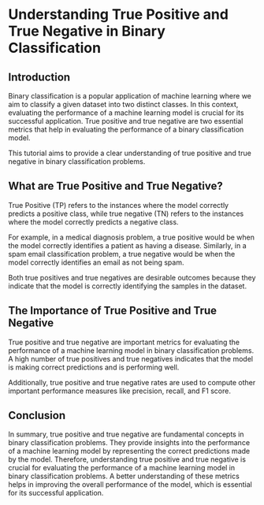 # Understanding True Positive and True Negative in Binary Classification

## Introduction

Binary classification is a popular application of machine learning where we aim to classify a given dataset into two distinct classes. In this context, evaluating the performance of a machine learning model is crucial for its successful application. True positive and true negative are two essential metrics that help in evaluating the performance of a binary classification model.

This tutorial aims to provide a clear understanding of true positive and true negative in binary classification problems.

## What are True Positive and True Negative?

True Positive (TP) refers to the instances where the model correctly predicts a positive class, while true negative (TN) refers to the instances where the model correctly predicts a negative class.

For example, in a medical diagnosis problem, a true positive would be when the model correctly identifies a patient as having a disease. Similarly, in a spam email classification problem, a true negative would be when the model correctly identifies an email as not being spam.

Both true positives and true negatives are desirable outcomes because they indicate that the model is correctly identifying the samples in the dataset.

## The Importance of True Positive and True Negative

True positive and true negative are important metrics for evaluating the performance of a machine learning model in binary classification problems. A high number of true positives and true negatives indicates that the model is making correct predictions and is performing well.

Additionally, true positive and true negative rates are used to compute other important performance measures like precision, recall, and F1 score.

## Conclusion

In summary, true positive and true negative are fundamental concepts in binary classification problems. They provide insights into the performance of a machine learning model by representing the correct predictions made by the model. Therefore, understanding true positive and true negative is crucial for evaluating the performance of a machine learning model in binary classification problems. A better understanding of these metrics helps in improving the overall performance of the model, which is essential for its successful application.
